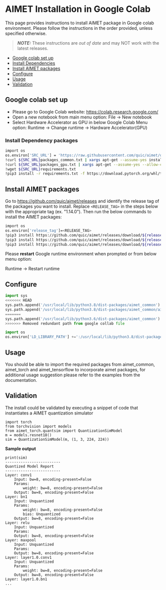 # AIMET Installation in Google Colab
This page provides instructions to install AIMET package in Google colab environment. Please follow the instructions in the order provided, unless specified otherwise. 

> **_NOTE:_** These instructions are *out of date* and may NOT work with the latest releases.
 
- [Google colab set up](#google-colab-set-up)
- [Install Dependencies](#Install-Dependency-packages)
- [Install AIMET packages](#Install-AIMET-packages)
- [Configure](#Configure)
- [Usage](#Usage)
- [Validation](#Validation)

## Google colab set up

- Please go to Google Colab website: https://colab.research.google.com/
- Open a new notebook from main menu option: File -> New notebook
- Select Hardware Accelerator as GPU in below Google Colab Menu option:
  Runtime -> Change runtime -> Hardware Accelerator(GPU)

### Install Dependency packages
```bash
import os
os.environ['SRC_URL'] = 'https://raw.githubusercontent.com/quic/aimet/develop/packaging/'
!curl ${SRC_URL}packages_common.txt | xargs apt-get --assume-yes install
!curl ${SRC_URL}packages_gpu.txt | xargs apt-get --assume-yes --allow-change-held-packages install 
!wget ${SRC_URL}requirements.txt
!pip3 install -r requirements.txt -f https://download.pytorch.org/whl/torch_stable.html
```

## Install AIMET packages
Go to https://github.com/quic/aimet/releases and identify the release tag of the packages you want to install. Replace `<RELEASE_TAG>` in the steps below with the appropriate tag (ex. "1.14.0"). Then run the below commands to install the AIMET packages:

```bash
import os
os.environ['release_tag']=<RELEASE_TAG>
!pip3 install https://github.com/quic/aimet/releases/download/${release_tag}/AimetCommon-${release_tag}-py3-none-any.whl 
!pip3 install https://github.com/quic/aimet/releases/download/${release_tag}/AimetTorch-${release_tag}-py3-none-any.whl
!pip3 install https://github.com/quic/aimet/releases/download/${release_tag}/AimetTensorflow-${release_tag}-py3-none-any.whl
```

Please **restart** Google runtime environment when prompted or from below menu option:

Runtime -> Restart runtime


## Configure

```python
import sys
<<<<<<< HEAD
sys.path.append('/usr/local/lib/python3.8/dist-packages/aimet_common')
sys.path.append('/usr/local/lib/python3.8/dist-packages/aimet_common/aimet_tensor_quantizer-0.0.0-py3.8-linux-x86_64.egg/')
=======
sys.path.append('/usr/local/lib/python3.6/dist-packages/aimet_common')
>>>>>>> Removed redundant path from google collab file

import os
os.environ['LD_LIBRARY_PATH'] +=':/usr/local/lib/python3.8/dist-packages/aimet_common'
```

## Usage
You should be able to import the required packages from aimet_common, aimet_torch and aimet_tensorflow to incorporate aimet packages, for additional usage suggestion please refer to the examples from the documentation.


## Validation
The install could be validated by executing a snippet of code that instantiates a AIMET quantization simulator
```
import torch
from torchvision import models
from aimet_torch.quantsim import QuantizationSimModel
m = models.resnet18()
sim = QuantizationSimModel(m, (1, 3, 224, 224))
```
**Sample output**
```
print(sim)
-------------------------
Quantized Model Report
-------------------------
Layer: conv1
    Input: bw=8, encoding-present=False
    Params:
        weight: bw=8, encoding-present=False
    Output: bw=8, encoding-present=False
Layer: bn1
    Input: Unquantized
    Params:
        weight: bw=8, encoding-present=False
        bias: Unquantized
    Output: bw=8, encoding-present=False
Layer: relu
    Input: Unquantized
    Params:
    Output: bw=8, encoding-present=False
Layer: maxpool
    Input: Unquantized
    Params:
    Output: bw=8, encoding-present=False
Layer: layer1.0.conv1
    Input: Unquantized
    Params:
        weight: bw=8, encoding-present=False
    Output: bw=8, encoding-present=False
Layer: layer1.0.bn1
...
```